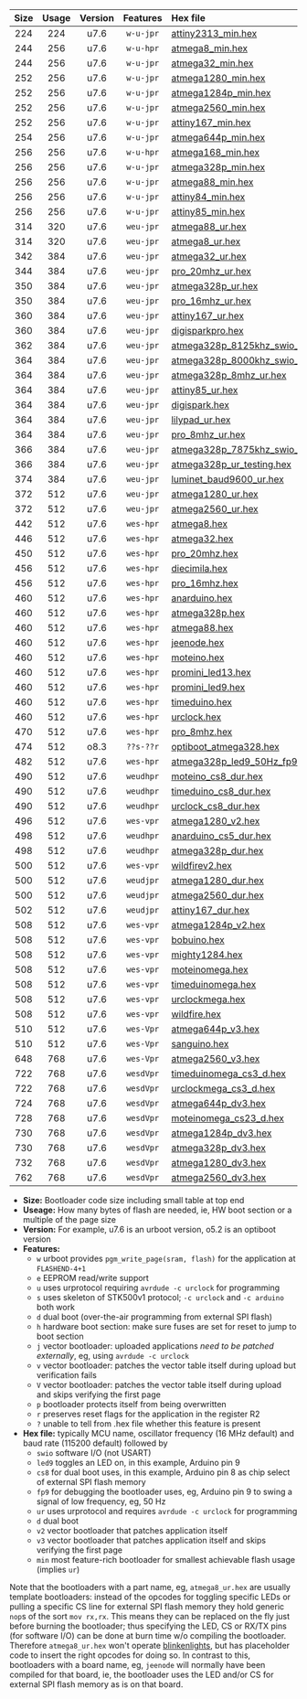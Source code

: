 |Size|Usage|Version|Features|Hex file|
|:-:|:-:|:-:|:-:|:--|
|224|224|u7.6|`w-u-jpr`|[attiny2313_min.hex](https://raw.githubusercontent.com/stefanrueger/urboot/main/all/attiny2313_min.hex)|
|244|256|u7.6|`w-u-hpr`|[atmega8_min.hex](https://raw.githubusercontent.com/stefanrueger/urboot/main/all/atmega8_min.hex)|
|244|256|u7.6|`w-u-jpr`|[atmega32_min.hex](https://raw.githubusercontent.com/stefanrueger/urboot/main/all/atmega32_min.hex)|
|252|256|u7.6|`w-u-jpr`|[atmega1280_min.hex](https://raw.githubusercontent.com/stefanrueger/urboot/main/all/atmega1280_min.hex)|
|252|256|u7.6|`w-u-jpr`|[atmega1284p_min.hex](https://raw.githubusercontent.com/stefanrueger/urboot/main/all/atmega1284p_min.hex)|
|252|256|u7.6|`w-u-jpr`|[atmega2560_min.hex](https://raw.githubusercontent.com/stefanrueger/urboot/main/all/atmega2560_min.hex)|
|252|256|u7.6|`w-u-jpr`|[attiny167_min.hex](https://raw.githubusercontent.com/stefanrueger/urboot/main/all/attiny167_min.hex)|
|254|256|u7.6|`w-u-jpr`|[atmega644p_min.hex](https://raw.githubusercontent.com/stefanrueger/urboot/main/all/atmega644p_min.hex)|
|256|256|u7.6|`w-u-hpr`|[atmega168_min.hex](https://raw.githubusercontent.com/stefanrueger/urboot/main/all/atmega168_min.hex)|
|256|256|u7.6|`w-u-jpr`|[atmega328p_min.hex](https://raw.githubusercontent.com/stefanrueger/urboot/main/all/atmega328p_min.hex)|
|256|256|u7.6|`w-u-jpr`|[atmega88_min.hex](https://raw.githubusercontent.com/stefanrueger/urboot/main/all/atmega88_min.hex)|
|256|256|u7.6|`w-u-jpr`|[attiny84_min.hex](https://raw.githubusercontent.com/stefanrueger/urboot/main/all/attiny84_min.hex)|
|256|256|u7.6|`w-u-jpr`|[attiny85_min.hex](https://raw.githubusercontent.com/stefanrueger/urboot/main/all/attiny85_min.hex)|
|314|320|u7.6|`weu-jpr`|[atmega88_ur.hex](https://raw.githubusercontent.com/stefanrueger/urboot/main/all/atmega88_ur.hex)|
|314|320|u7.6|`weu-jpr`|[atmega8_ur.hex](https://raw.githubusercontent.com/stefanrueger/urboot/main/all/atmega8_ur.hex)|
|342|384|u7.6|`weu-jpr`|[atmega32_ur.hex](https://raw.githubusercontent.com/stefanrueger/urboot/main/all/atmega32_ur.hex)|
|344|384|u7.6|`weu-jpr`|[pro_20mhz_ur.hex](https://raw.githubusercontent.com/stefanrueger/urboot/main/all/pro_20mhz_ur.hex)|
|350|384|u7.6|`weu-jpr`|[atmega328p_ur.hex](https://raw.githubusercontent.com/stefanrueger/urboot/main/all/atmega328p_ur.hex)|
|350|384|u7.6|`weu-jpr`|[pro_16mhz_ur.hex](https://raw.githubusercontent.com/stefanrueger/urboot/main/all/pro_16mhz_ur.hex)|
|360|384|u7.6|`weu-jpr`|[attiny167_ur.hex](https://raw.githubusercontent.com/stefanrueger/urboot/main/all/attiny167_ur.hex)|
|360|384|u7.6|`weu-jpr`|[digisparkpro.hex](https://raw.githubusercontent.com/stefanrueger/urboot/main/all/digisparkpro.hex)|
|362|384|u7.6|`weu-jpr`|[atmega328p_8125khz_swio_ur.hex](https://raw.githubusercontent.com/stefanrueger/urboot/main/all/atmega328p_8125khz_swio_ur.hex)|
|364|384|u7.6|`weu-jpr`|[atmega328p_8000khz_swio_ur.hex](https://raw.githubusercontent.com/stefanrueger/urboot/main/all/atmega328p_8000khz_swio_ur.hex)|
|364|384|u7.6|`weu-jpr`|[atmega328p_8mhz_ur.hex](https://raw.githubusercontent.com/stefanrueger/urboot/main/all/atmega328p_8mhz_ur.hex)|
|364|384|u7.6|`weu-jpr`|[attiny85_ur.hex](https://raw.githubusercontent.com/stefanrueger/urboot/main/all/attiny85_ur.hex)|
|364|384|u7.6|`weu-jpr`|[digispark.hex](https://raw.githubusercontent.com/stefanrueger/urboot/main/all/digispark.hex)|
|364|384|u7.6|`weu-jpr`|[lilypad_ur.hex](https://raw.githubusercontent.com/stefanrueger/urboot/main/all/lilypad_ur.hex)|
|364|384|u7.6|`weu-jpr`|[pro_8mhz_ur.hex](https://raw.githubusercontent.com/stefanrueger/urboot/main/all/pro_8mhz_ur.hex)|
|366|384|u7.6|`weu-jpr`|[atmega328p_7875khz_swio_ur.hex](https://raw.githubusercontent.com/stefanrueger/urboot/main/all/atmega328p_7875khz_swio_ur.hex)|
|366|384|u7.6|`weu-jpr`|[atmega328p_ur_testing.hex](https://raw.githubusercontent.com/stefanrueger/urboot/main/all/atmega328p_ur_testing.hex)|
|374|384|u7.6|`weu-jpr`|[luminet_baud9600_ur.hex](https://raw.githubusercontent.com/stefanrueger/urboot/main/all/luminet_baud9600_ur.hex)|
|372|512|u7.6|`weu-jpr`|[atmega1280_ur.hex](https://raw.githubusercontent.com/stefanrueger/urboot/main/all/atmega1280_ur.hex)|
|372|512|u7.6|`weu-jpr`|[atmega2560_ur.hex](https://raw.githubusercontent.com/stefanrueger/urboot/main/all/atmega2560_ur.hex)|
|442|512|u7.6|`wes-hpr`|[atmega8.hex](https://raw.githubusercontent.com/stefanrueger/urboot/main/all/atmega8.hex)|
|446|512|u7.6|`wes-hpr`|[atmega32.hex](https://raw.githubusercontent.com/stefanrueger/urboot/main/all/atmega32.hex)|
|450|512|u7.6|`wes-hpr`|[pro_20mhz.hex](https://raw.githubusercontent.com/stefanrueger/urboot/main/all/pro_20mhz.hex)|
|456|512|u7.6|`wes-hpr`|[diecimila.hex](https://raw.githubusercontent.com/stefanrueger/urboot/main/all/diecimila.hex)|
|456|512|u7.6|`wes-hpr`|[pro_16mhz.hex](https://raw.githubusercontent.com/stefanrueger/urboot/main/all/pro_16mhz.hex)|
|460|512|u7.6|`wes-hpr`|[anarduino.hex](https://raw.githubusercontent.com/stefanrueger/urboot/main/all/anarduino.hex)|
|460|512|u7.6|`wes-hpr`|[atmega328p.hex](https://raw.githubusercontent.com/stefanrueger/urboot/main/all/atmega328p.hex)|
|460|512|u7.6|`wes-hpr`|[atmega88.hex](https://raw.githubusercontent.com/stefanrueger/urboot/main/all/atmega88.hex)|
|460|512|u7.6|`wes-hpr`|[jeenode.hex](https://raw.githubusercontent.com/stefanrueger/urboot/main/all/jeenode.hex)|
|460|512|u7.6|`wes-hpr`|[moteino.hex](https://raw.githubusercontent.com/stefanrueger/urboot/main/all/moteino.hex)|
|460|512|u7.6|`wes-hpr`|[promini_led13.hex](https://raw.githubusercontent.com/stefanrueger/urboot/main/all/promini_led13.hex)|
|460|512|u7.6|`wes-hpr`|[promini_led9.hex](https://raw.githubusercontent.com/stefanrueger/urboot/main/all/promini_led9.hex)|
|460|512|u7.6|`wes-hpr`|[timeduino.hex](https://raw.githubusercontent.com/stefanrueger/urboot/main/all/timeduino.hex)|
|460|512|u7.6|`wes-hpr`|[urclock.hex](https://raw.githubusercontent.com/stefanrueger/urboot/main/all/urclock.hex)|
|470|512|u7.6|`wes-hpr`|[pro_8mhz.hex](https://raw.githubusercontent.com/stefanrueger/urboot/main/all/pro_8mhz.hex)|
|474|512|o8.3|`??s-??r`|[optiboot_atmega328.hex](https://raw.githubusercontent.com/stefanrueger/urboot/main/all/optiboot_atmega328.hex)|
|482|512|u7.6|`wes-hpr`|[atmega328p_led9_50Hz_fp9.hex](https://raw.githubusercontent.com/stefanrueger/urboot/main/all/atmega328p_led9_50Hz_fp9.hex)|
|490|512|u7.6|`weudhpr`|[moteino_cs8_dur.hex](https://raw.githubusercontent.com/stefanrueger/urboot/main/all/moteino_cs8_dur.hex)|
|490|512|u7.6|`weudhpr`|[timeduino_cs8_dur.hex](https://raw.githubusercontent.com/stefanrueger/urboot/main/all/timeduino_cs8_dur.hex)|
|490|512|u7.6|`weudhpr`|[urclock_cs8_dur.hex](https://raw.githubusercontent.com/stefanrueger/urboot/main/all/urclock_cs8_dur.hex)|
|496|512|u7.6|`wes-vpr`|[atmega1280_v2.hex](https://raw.githubusercontent.com/stefanrueger/urboot/main/all/atmega1280_v2.hex)|
|498|512|u7.6|`weudhpr`|[anarduino_cs5_dur.hex](https://raw.githubusercontent.com/stefanrueger/urboot/main/all/anarduino_cs5_dur.hex)|
|498|512|u7.6|`weudhpr`|[atmega328p_dur.hex](https://raw.githubusercontent.com/stefanrueger/urboot/main/all/atmega328p_dur.hex)|
|500|512|u7.6|`wes-vpr`|[wildfirev2.hex](https://raw.githubusercontent.com/stefanrueger/urboot/main/all/wildfirev2.hex)|
|500|512|u7.6|`weudjpr`|[atmega1280_dur.hex](https://raw.githubusercontent.com/stefanrueger/urboot/main/all/atmega1280_dur.hex)|
|500|512|u7.6|`weudjpr`|[atmega2560_dur.hex](https://raw.githubusercontent.com/stefanrueger/urboot/main/all/atmega2560_dur.hex)|
|502|512|u7.6|`weudjpr`|[attiny167_dur.hex](https://raw.githubusercontent.com/stefanrueger/urboot/main/all/attiny167_dur.hex)|
|508|512|u7.6|`wes-vpr`|[atmega1284p_v2.hex](https://raw.githubusercontent.com/stefanrueger/urboot/main/all/atmega1284p_v2.hex)|
|508|512|u7.6|`wes-vpr`|[bobuino.hex](https://raw.githubusercontent.com/stefanrueger/urboot/main/all/bobuino.hex)|
|508|512|u7.6|`wes-vpr`|[mighty1284.hex](https://raw.githubusercontent.com/stefanrueger/urboot/main/all/mighty1284.hex)|
|508|512|u7.6|`wes-vpr`|[moteinomega.hex](https://raw.githubusercontent.com/stefanrueger/urboot/main/all/moteinomega.hex)|
|508|512|u7.6|`wes-vpr`|[timeduinomega.hex](https://raw.githubusercontent.com/stefanrueger/urboot/main/all/timeduinomega.hex)|
|508|512|u7.6|`wes-vpr`|[urclockmega.hex](https://raw.githubusercontent.com/stefanrueger/urboot/main/all/urclockmega.hex)|
|508|512|u7.6|`wes-vpr`|[wildfire.hex](https://raw.githubusercontent.com/stefanrueger/urboot/main/all/wildfire.hex)|
|510|512|u7.6|`wes-Vpr`|[atmega644p_v3.hex](https://raw.githubusercontent.com/stefanrueger/urboot/main/all/atmega644p_v3.hex)|
|510|512|u7.6|`wes-Vpr`|[sanguino.hex](https://raw.githubusercontent.com/stefanrueger/urboot/main/all/sanguino.hex)|
|648|768|u7.6|`wes-Vpr`|[atmega2560_v3.hex](https://raw.githubusercontent.com/stefanrueger/urboot/main/all/atmega2560_v3.hex)|
|722|768|u7.6|`wesdVpr`|[timeduinomega_cs3_d.hex](https://raw.githubusercontent.com/stefanrueger/urboot/main/all/timeduinomega_cs3_d.hex)|
|722|768|u7.6|`wesdVpr`|[urclockmega_cs3_d.hex](https://raw.githubusercontent.com/stefanrueger/urboot/main/all/urclockmega_cs3_d.hex)|
|724|768|u7.6|`wesdVpr`|[atmega644p_dv3.hex](https://raw.githubusercontent.com/stefanrueger/urboot/main/all/atmega644p_dv3.hex)|
|728|768|u7.6|`wesdVpr`|[moteinomega_cs23_d.hex](https://raw.githubusercontent.com/stefanrueger/urboot/main/all/moteinomega_cs23_d.hex)|
|730|768|u7.6|`wesdVpr`|[atmega1284p_dv3.hex](https://raw.githubusercontent.com/stefanrueger/urboot/main/all/atmega1284p_dv3.hex)|
|730|768|u7.6|`wesdVpr`|[atmega328p_dv3.hex](https://raw.githubusercontent.com/stefanrueger/urboot/main/all/atmega328p_dv3.hex)|
|732|768|u7.6|`wesdVpr`|[atmega1280_dv3.hex](https://raw.githubusercontent.com/stefanrueger/urboot/main/all/atmega1280_dv3.hex)|
|762|768|u7.6|`wesdVpr`|[atmega2560_dv3.hex](https://raw.githubusercontent.com/stefanrueger/urboot/main/all/atmega2560_dv3.hex)|

- **Size:** Bootloader code size including small table at top end
- **Useage:** How many bytes of flash are needed, ie, HW boot section or a multiple of the page size
- **Version:** For example, u7.6 is an urboot version, o5.2 is an optiboot version
- **Features:**
  + `w` urboot provides `pgm_write_page(sram, flash)` for the application at `FLASHEND-4+1`
  + `e` EEPROM read/write support
  + `u` uses urprotocol requiring `avrdude -c urclock` for programming
  + `s` uses skeleton of STK500v1 protocol; `-c urclock` and `-c arduino` both work
  + `d` dual boot (over-the-air programming from external SPI flash)
  + `h` hardware boot section: make sure fuses are set for reset to jump to boot section
  + `j` vector bootloader: uploaded applications *need to be patched externally*, eg, using `avrdude -c urclock`
  + `v` vector bootloader: patches the vector table itself during upload but verification fails
  + `V` vector bootloader: patches the vector table itself during upload and skips verifying the first page
  + `p` bootloader protects itself from being overwritten
  + `r` preserves reset flags for the application in the register R2
  + `?` unable to tell from .hex file whether this feature is present
- **Hex file:** typically MCU name, oscillator frequency (16 MHz default) and baud rate (115200 default) followed by
  + `swio` software I/O (not USART)
  + `led9` toggles an LED on, in this example, Arduino pin 9
  + `cs8` for dual boot uses, in this example, Arduino pin 8 as chip select of external SPI flash memory
  + `fp9` for debugging the bootloader uses, eg, Arduino pin 9 to swing a signal of low frequency, eg, 50 Hz
  + `ur` uses urprotocol and requires `avrdude -c urclock` for programming
  + `d` dual boot
  + `v2` vector bootloader that patches application itself
  + `v3` vector bootloader that patches application itself and skips verifying the first page
  + `min` most feature-rich bootloader for smallest achievable flash usage (implies `ur`)

Note that the bootloaders with a part name, eg, `atmega8_ur.hex` are usually template bootloaders:
instead of the opcodes for toggling specific LEDs or pulling a specific CS line for external SPI
flash memory they hold generic `nop`s of the sort `mov rx,rx`. This means they can be replaced on
the fly just before burning the bootloader; thus specifying the LED, CS or RX/TX pins (for software
I/O) can be done at burn time w/o compiling the bootloader. Therefore `atmega8_ur.hex` won't
operate [blinkenlights](https://en.wikipedia.org/wiki/Blinkenlights), but has placeholder code to
insert the right opcodes for doing so. In contrast to this, bootloaders with a board name, eg,
`jeenode` will normally have been compiled for that board, ie, the bootloader uses the LED and/or
CS for external SPI flash memory as is on that board.

